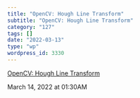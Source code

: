 ```yaml
---
title: "OpenCV: Hough Line Transform"
subtitle: "OpenCV: Hough Line Transform"
category: "127"
tags: []
date: "2022-03-13"
type: "wp"
wordpress_id: 3330
---
```

[ OpenCV: Hough Line Transform](https://docs.opencv.org/4.x/d6/d10/tutorial_py_houghlines.html)
 
March 14, 2022 at 01:30AM